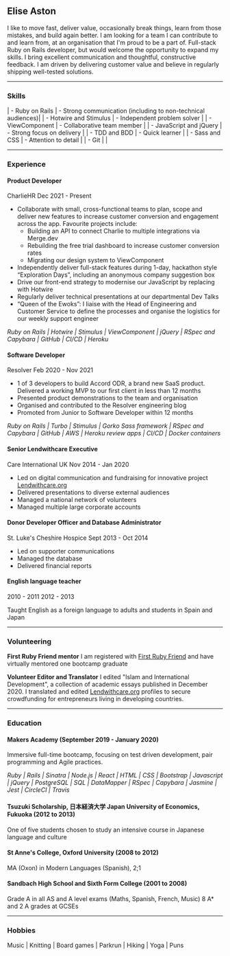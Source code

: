 ## Elise Aston

I like to move fast, deliver value, occasionally break things, learn from those mistakes, and build again better. I am looking for a team I can contribute to and learn from, at an organisation that I'm proud to be a part of. Full-stack Ruby on Rails developer, but would welcome the opportunity to expand my skills. I bring excellent communication and thoughtful, constructive feedback. I am driven by delivering customer value and believe in regularly shipping well-tested solutions.

---

### Skills

| - Ruby on Rails | - Strong communication (including to non-technical audiences)|
| - Hotwire and Stimulus | - Independent problem solver |
| - ViewComponent | - Collaborative team member |
| - JavaScript and jQuery | - Strong focus on delivery |
| - TDD and BDD | - Quick learner |
| - Sass and CSS | - Attention to detail |
| - Git | |

---

### Experience

#### Product Developer
CharlieHR     Dec 2021 - Present

- Collaborate with small, cross-functional teams to plan, scope and deliver new features to increase customer conversion and engagement across the app. Favourite projects include:
  - Building an API to connect Charlie to multiple integrations via Merge.dev
  - Rebuilding the free trial dashboard to increase customer conversion rates
  - Migrating our design system to ViewComponent
- Independently deliver full-stack features during 1-day, hackathon style “Exploration Days”, including an anonymous company suggestion box
- Drive our front-end strategy to modernise our JavaScript by replacing with Hotwire
- Regularly deliver technical presentations at our departmental Dev Talks
- “Queen of the Ewoks”: I liaise with the Head of Engineering and Customer Service to define the processes and organise the logistics for our weekly support engineer

*Ruby on Rails | Hotwire | Stimulus | ViewComponent | jQuery | RSpec and Capybara | GitHub | CI/CD | Heroku*

#### Software Developer
Resolver      Feb 2020 - Nov 2021

- 1 of 3 developers to build Accord ODR, a brand new SaaS product. Delivered a working MVP to our first client in less than 12 months
- Presented product demonstrations to the team and organisation
- Organised and contributed to the Resolver engineering blog
- Promoted from Junior to Software Developer within 12 months

*Ruby on Rails | Turbo | Stimulus | Gorko Sass framework | RSpec and Capybara | GitHub | AWS | Heroku review apps | CI/CD | Docker containers*

#### Senior Lendwithcare Executive
Care International UK     Nov 2014 - Jan 2020

- Led on digital communication and fundraising for innovative project [Lendwithcare.org](www.lendwithcare.org)
- Delivered presentations to diverse external audiences
- Managed a national network of volunteers
- Managed multiple large corporate accounts

#### Donor Developer Officer and Database Administrator
St. Luke's Cheshire Hospice    Sept 2013 - Oct 2014

- Led on supporter communications
- Managed the database
- Delivered financial reports

#### English language teacher
2010 - 2011       2012 - 2013

Taught English as a foreign language to adults and students in Spain and Japan

---

### Volunteering

**First Ruby Friend mentor**
I am registered with [First Ruby Friend](https://firstrubyfriend.org) and have virtually mentored one bootcamp graduate

**Volunteer Editor and Translator**
I edited "Islam and International Development", a collection of academic essays published in December 2020. I translated and edited [Lendwithcare.org](www.lendwithcare.org) profiles to secure crowdfunding for entrepreneurs living in developing countries.

---

### Education

#### Makers Academy (September 2019 - January 2020)
Immersive full-time bootcamp, focusing on test driven development, pair programming and Agile practices.

*Ruby | Rails | Sinatra | Node.js | React | HTML | CSS | Bootstrap | Javascript | jQuery | PostgreSQL | SQL | DataMapper | RSpec | Capybara | Jasmine | Jest | CircleCI | Travis*

#### Tsuzuki Scholarship, 日本経済大学 Japan University of Economics, Fukuoka (2012 to 2013)
One of five students chosen to study an intensive course in Japanese language and culture

#### St Anne's College, Oxford University (2008 to 2012)
MA (Oxon) in Modern Languages (Spanish), 2;1

#### Sandbach High School and Sixth Form College (2001 to 2008)
Grade A in all AS and A level exams (Maths, Spanish, French, Music)
8 A* and 2 A grades at GCSEs

---

### Hobbies
Music | Knitting | Board games | Parkrun | Hiking | Yoga | Puns
